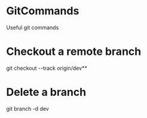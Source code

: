 # GitCommands
Useful git commands

# Checkout a remote branch
git checkout --track origin/dev**

# Delete a branch
git branch -d dev
